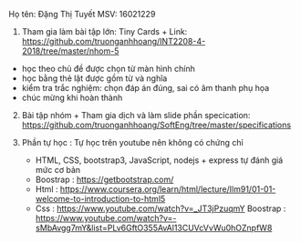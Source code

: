 Họ tên: Đặng Thị Tuyết 
MSV: 16021229

1. Tham gia làm bài tập lớn: Tiny Cards + Link: https://github.com/truonganhhoang/INT2208-4-2018/tree/master/nhom-5 

- học theo chủ đề được chọn từ màn hình chính
- học bằng thẻ lật được gồm từ và nghĩa
- kiểm tra trắc nghiệm: chọn đáp án đúng, sai có âm thanh phụ họa
- chúc mừng khi hoàn thành   

2. Bài tập nhóm + Tham gia dịch và làm slide phần specication: https://github.com/truonganhhoang/SoftEng/tree/master/specifications

3. Phần tự học : Tự học trên youtube nên không có chứng chỉ
   + HTML, CSS, bootstrap3, JavaScript, nodejs + express tự đánh giá mức cơ bản 
   + Boostrap : https://getbootstrap.com/
   + Html : https://www.coursera.org/learn/html/lecture/Ilm91/01-01-welcome-to-introduction-to-html5
   + Css : https://www.youtube.com/watch?v=_JT3jPzuqmY
Boostrap : https://www.youtube.com/watch?v=-sMbAvgg7mY&list=PLv6GftO355AvAl13CUVcVvWu0hOZnpfW8

